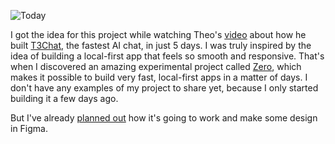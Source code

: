 ![Today](https://github.com/user-attachments/assets/170bf8be-6d6d-42b4-9c5b-f65f76d9f163)

I got the idea for this project while watching Theo's [video](https://www.youtube.com/watch?v=QLvIoi2s1zY) about how he built [T3Chat](https://t3.chat/), the fastest AI chat, in just 5 days. I was truly inspired by the idea of building a local-first app that feels so smooth and responsive. That's when I discovered an amazing experimental project called [Zero](https://zero.rocicorp.dev/), which makes it possible to build very fast, local-first apps in a matter of days. I don't have any examples of my project to share yet, because I only started building it a few days ago.

But I've already [planned out](https://almondine-chickadee-23a.notion.site/FastThings-198b83fbd4d980c88875d907b5728e82) how it's going to work and make some design in Figma.
